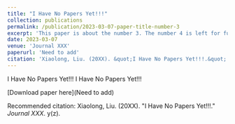 ```yaml
---
title: "I Have No Papers Yet!!!"
collection: publications
permalink: /publication/2023-03-07-paper-title-number-3
excerpt: 'This paper is about the number 3. The number 4 is left for future work.'
date: 2023-03-07
venue: 'Journal XXX'
paperurl: 'Need to add'
citation: 'Xiaolong, Liu. (20XX). &quot;I Have No Papers Yet!!!.&quot; <i>Journal XXX</i>. y(z).'
---
```

I Have No Papers Yet!!! I Have No Papers Yet!!!

[Download paper here](Need to add)

Recommended citation: Xiaolong, Liu. (20XX). &quot;I Have No Papers Yet!!!.&quot; <i>Journal XXX</i>. y(z).
